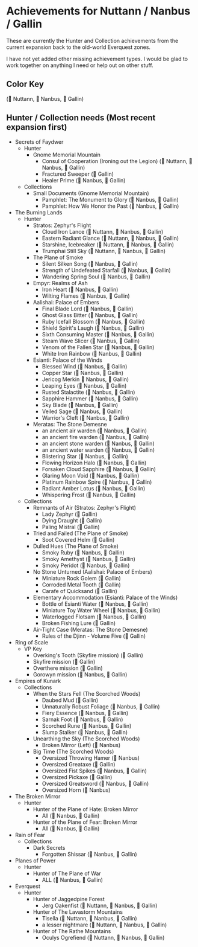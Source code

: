 # Achievements for Nuttann / Nanbus / Gallin

These are currently the Hunter and Collection achievements from the current expansion
back to the old-world Everquest zones.

I have not yet added other missing achievement types. I would be glad to work together on
anything I need or help out on other stuff.

## Color Key
(&#x1F4D7; Nuttann, &#x1F4D8; Nanbus, &#x1F4D9; Gallin)

## Hunter / Collection needs (Most recent expansion first)
- Secrets of Faydwer
  - Hunter
    - Gnome Memorial Mountain
      - Consul of Cooperation (Ironing out the Legion) (&#x1F4D7; Nuttann, &#x1F4D8; Nanbus, &#x1F4D9; Gallin)
      - Fractured Sweeper (&#x1F4D9; Gallin)
      - Healer Prime (&#x1F4D8; Nanbus, &#x1F4D9; Gallin)
  - Collections
    - Small Documents (Gnome Memorial Mountain)
      - Pamphlet: The Monument to Glory (&#x1F4D8; Nanbus, &#x1F4D9; Gallin)
      - Pamphlet: How We Honor the Past (&#x1F4D8; Nanbus, &#x1F4D9; Gallin)
- The Burning Lands
  - Hunter
    - Stratos: Zephyr's Flight
      - Cloud Iron Lance (&#x1F4D7; Nuttann, &#x1F4D8; Nanbus, &#x1F4D9; Gallin)
      - Eastern Radiant Glance (&#x1F4D7; Nuttann, &#x1F4D8; Nanbus, &#x1F4D9; Gallin)
      - Starshine, Icebreaker (&#x1F4D7; Nuttann, &#x1F4D8; Nanbus, &#x1F4D9; Gallin)
      - Trumphai Still Sky (&#x1F4D7; Nuttann, &#x1F4D8; Nanbus, &#x1F4D9; Gallin)
    - The Plane of Smoke
      - Silent Silken Song (&#x1F4D8; Nanbus, &#x1F4D9; Gallin)
      - Strength of Undefeated Starfall (&#x1F4D8; Nanbus, &#x1F4D9; Gallin)
      - Wandering Spring Soul (&#x1F4D8; Nanbus, &#x1F4D9; Gallin)
    - Empyr: Realms of Ash
      - Iron Heart (&#x1F4D8; Nanbus, &#x1F4D9; Gallin)
      - Wilting Flames (&#x1F4D8; Nanbus, &#x1F4D9; Gallin)
    - Aalishai: Palace of Embers
      - Final Blade Lord (&#x1F4D8; Nanbus, &#x1F4D9; Gallin)
      - Ghost Glass Bitter (&#x1F4D8; Nanbus, &#x1F4D9; Gallin)
      - Ruby Icefall Blossom (&#x1F4D8; Nanbus, &#x1F4D9; Gallin)
      - Shield Spirit's Laugh (&#x1F4D8; Nanbus, &#x1F4D9; Gallin)
      - Sixth Consuming Master (&#x1F4D8; Nanbus, &#x1F4D9; Gallin)
      - Steam Wave Slicer (&#x1F4D8; Nanbus, &#x1F4D9; Gallin)
      - Venom of the Fallen Star (&#x1F4D8; Nanbus, &#x1F4D9; Gallin)
      - White Iron Rainbow (&#x1F4D8; Nanbus, &#x1F4D9; Gallin)
    - Esianti: Palace of the Winds
      - Blessed Wind (&#x1F4D8; Nanbus, &#x1F4D9; Gallin)
      - Copper Star (&#x1F4D8; Nanbus, &#x1F4D9; Gallin)
      - Jericog Merkin &#x1F4D8; Nanbus, &#x1F4D9; Gallin)
      - Leaping Eyes (&#x1F4D8; Nanbus, &#x1F4D9; Gallin)
      - Rusted Stalactite (&#x1F4D8; Nanbus, &#x1F4D9; Gallin)
      - Sapphire Hammer (&#x1F4D8; Nanbus, &#x1F4D9; Gallin)
      - Sky Blade (&#x1F4D8; Nanbus, &#x1F4D9; Gallin)
      - Veiled Sage (&#x1F4D8; Nanbus, &#x1F4D9; Gallin)
      - Warrior's Cleft (&#x1F4D8; Nanbus, &#x1F4D9; Gallin)
    - Meratas: The Stone Demesne
      - an ancient air warden (&#x1F4D8; Nanbus, &#x1F4D9; Gallin)
      - an ancient fire warden (&#x1F4D8; Nanbus, &#x1F4D9; Gallin)
      - an ancient stone warden (&#x1F4D8; Nanbus, &#x1F4D9; Gallin)
      - an ancient water warden (&#x1F4D8; Nanbus, &#x1F4D9; Gallin)
      - Blistering Star (&#x1F4D8; Nanbus, &#x1F4D9; Gallin)
      - Flowing Horizon Halo (&#x1F4D8; Nanbus, &#x1F4D9; Gallin)
      - Forsaken Cloud Sapphire (&#x1F4D8; Nanbus, &#x1F4D9; Gallin)
      - Glaring Moon Void (&#x1F4D8; Nanbus, &#x1F4D9; Gallin)
      - Platinum Rainbow Spire (&#x1F4D8; Nanbus, &#x1F4D9; Gallin)
      - Radiant Amber Lotus (&#x1F4D8; Nanbus, &#x1F4D9; Gallin)
      - Whispering Frost (&#x1F4D8; Nanbus, &#x1F4D9; Gallin)
  - Collections
    - Remnants of Air (Stratos: Zephyr's Flight)
      - Lady Zephyr (&#x1F4D9; Gallin)
      - Dying Draught (&#x1F4D9; Gallin)
      - Paling Mistral (&#x1F4D9; Gallin)
    - Tried and Failed (The Plane of Smoke)
      - Soot Covered Helm (&#x1F4D9; Gallin)
    - Dulled Hues (The Plane of Smoke)
      - Smoky Ruby (&#x1F4D8; Nanbus, &#x1F4D9; Gallin)
      - Smoky Amethyst (&#x1F4D8; Nanbus, &#x1F4D9; Gallin)
      - Smoky Peridot (&#x1F4D8; Nanbus, &#x1F4D9; Gallin)
    - No Stone Unturned (Aalishai: Palace of Embers)
      - Miniature Rock Golem (&#x1F4D9; Gallin)
      - Corroded Metal Tooth (&#x1F4D9; Gallin)
      - Carafe of Quicksand (&#x1F4D9; Gallin)
    - Elementary Accommodation (Esianti: Palace of the Winds)
      - Bottle of Esianti Water (&#x1F4D8; Nanbus, &#x1F4D9; Gallin)
      - Miniature Toy Water Wheel (&#x1F4D8; Nanbus, &#x1F4D9; Gallin)
      - Waterlogged Flotsam (&#x1F4D8; Nanbus, &#x1F4D9; Gallin)
      - Broken Fishing Lure (&#x1F4D9; Gallin)
    - Air-Tight Case (Meratas: The Stone Demesne)
      - Rules of the Djinn - Volume Five (&#x1F4D9; Gallin)
- Ring of Scale
  - VP Key
    - Overking's Tooth (Skyfire mission) (&#x1F4D9; Gallin)
    - Skyfire mission (&#x1F4D9; Gallin)
    - Overthere mission (&#x1F4D9; Gallin)
    - Gorowyn mission (&#x1F4D8; Nanbus, &#x1F4D9; Gallin)
- Empires of Kunark
  - Collections
    - When the Stars Fell (The Scorched Woods)
      - Daubed Mud (&#x1F4D9; Gallin)
      - Unnaturally Robust Foliage (&#x1F4D8; Nanbus, &#x1F4D9; Gallin)
      - Fiery Essence (&#x1F4D8; Nanbus, &#x1F4D9; Gallin)
      - Sarnak Foot (&#x1F4D8; Nanbus, &#x1F4D9; Gallin)
      - Scorched Rune (&#x1F4D8; Nanbus, &#x1F4D9; Gallin)
      - Slump Stalker (&#x1F4D8; Nanbus, &#x1F4D9; Gallin)
    - Unearthing the Sky (The Scorched Woods)
      - Broken Mirror (Left) (&#x1F4D8; Nanbus)
    - Big Time (The Scorched Woods)
      - Oversized Throwing Hamer (&#x1F4D8; Nanbus)
      - Oversized Greataxe (&#x1F4D9; Gallin)
      - Oversized Fist Spikes (&#x1F4D8; Nanbus, &#x1F4D9; Gallin)
      - Oversized Pickaxe (&#x1F4D9; Gallin)
      - Oversized Greatsword (&#x1F4D8; Nanbus, &#x1F4D9; Gallin)
      - Oversized Horn (&#x1F4D8; Nanbus)
- The Broken Mirror
  - Hunter
    - Hunter of the Plane of Hate: Broken Mirror
      - All (&#x1F4D8; Nanbus, &#x1F4D9; Gallin)
    - Hunter of the Plane of Fear: Broken Mirror
      - All (&#x1F4D8; Nanbus, &#x1F4D9; Gallin)
- Rain of Fear
  - Collections
    - Dark Secrets
      - Forgotten Shissar (&#x1F4D8; Nanbus, &#x1F4D9; Gallin)
- Planes of Power
  - Hunter
    - Hunter of The Plane of War
      - ALL (&#x1F4D8; Nanbus, &#x1F4D9; Gallin)
- Everquest
  - Hunter
    - Hunter of Jaggedpine Forest
      - Jerg Oakenfist (&#x1F4D7; Nuttann, &#x1F4D8; Nanbus, &#x1F4D9; Gallin)
    - Hunter of The Lavastorm Mountains
      - Tisella (&#x1F4D7; Nuttann, &#x1F4D8; Nanbus, &#x1F4D9; Gallin)
      - a lesser nightmare (&#x1F4D7; Nuttann, &#x1F4D8; Nanbus, &#x1F4D9; Gallin)
    - Hunter of The Rathe Mountains
      - Oculys Ogrefiend (&#x1F4D7; Nuttann, &#x1F4D8; Nanbus, &#x1F4D9; Gallin)
